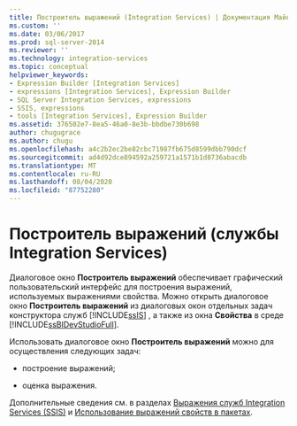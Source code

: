 ```yaml
---
title: Построитель выражений (Integration Services) | Документация Майкрософт
ms.custom: ''
ms.date: 03/06/2017
ms.prod: sql-server-2014
ms.reviewer: ''
ms.technology: integration-services
ms.topic: conceptual
helpviewer_keywords:
- Expression Builder [Integration Services]
- expressions [Integration Services], Expression Builder
- SQL Server Integration Services, expressions
- SSIS, expressions
- tools [Integration Services], Expression Builder
ms.assetid: 376502e7-8ea5-46a0-8e3b-bbdbe730b698
author: chugugrace
ms.author: chugu
ms.openlocfilehash: a4c2b2ec2be82cbc71987fb675d8599dbb790dcf
ms.sourcegitcommit: ad4d92dce894592a259721a1571b1d8736abacdb
ms.translationtype: MT
ms.contentlocale: ru-RU
ms.lasthandoff: 08/04/2020
ms.locfileid: "87752280"
---
```

# <a name="expression-builder-integration-services"></a>Построитель выражений (службы Integration Services)
  Диалоговое окно **Построитель выражений** обеспечивает графический пользовательский интерфейс для построения выражений, используемых выражениями свойства. Можно открыть диалоговое окно **Построитель выражений** из диалоговых окон отдельных задач конструктора служб [!INCLUDE[ssIS](../includes/ssis-md.md)] , а также из окна **Свойства** в среде [!INCLUDE[ssBIDevStudioFull](../includes/ssbidevstudiofull-md.md)].  
  
 Использовать диалоговое окно **Построитель выражений** можно для осуществления следующих задач:  
  
-   построение выражений;  
  
-   оценка выражения.  
  
 Дополнительные сведения см. в разделах [Выражения служб Integration Services (SSIS)](expressions/integration-services-ssis-expressions.md) и [Использование выражений свойств в пакетах](expressions/use-property-expressions-in-packages.md).  
  
  

